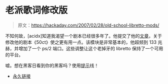 # 老派歌词修改版

> 原文：<https://hackaday.com/2007/02/28/old-school-libretto-mods/>

不知何故，[acidx]知道我渴望一个剧本已经很多年了。他提交了他的[文章](http://avernus.tia.mat.br/libretto50ctoverclockandinternalps2port)，关于修改他的剧本《50ct》使之更有用一点。该模块是非常基本的，他超频到 133 兆赫，并增加了一个 ps/2 端口。这些调整让这个老掉牙的 libretto 保持了一个可用的平台。

嘘。想在黑客日看到你的黑客吗？使用[提示](http://hackaday.com/tips)线！

*   [永久链接](http://avernus.tia.mat.br/libretto50ctoverclockandinternalps2port)